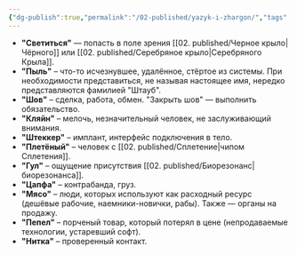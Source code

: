 ```yaml
---
{"dg-publish":true,"permalink":"/02-published/yazyk-i-zhargon/","tags":["мир"]}
---
```


- **"Светиться"** — попасть в поле зрения [[02. published/Черное крыло\|Чёрного]] или [[02. published/Серебряное крыло\|Серебряного Крыла]].  
- **"Пыль"** – что-то исчезнувшее, удалённое, стёртое из системы. При необходимости представиться, не называя настоящее имя, нередко представляются фамилией "Штауб".  
- **"Шов"** – сделка, работа, обмен. "Закрыть шов" — выполнить обязательство.  
- **"Кляйн"** – мелочь, незначительный человек, не заслуживающий внимания.  
- **"Штеккер"** – имплант, интерфейс подключения в тело.  
- **"Плетёный"** – человек с [[02. published/Сплетение\|чипом Сплетения]].  
- **"Гул"** – ощущение присутствия [[02. published/Биорезонанс\|биорезонанса]].  
- **"Цапфа"** – контрабанда, груз.  
- **"Мясо"** – люди, которых используют как расходный ресурс (дешёвые рабочие, наемники-новички, рабы). Также — органы на продажу.  
- **"Пепел"** – порченый товар, который потерял в цене (непродаваемые технологии, устаревший софт).  
- **"Нитка"** – проверенный контакт.